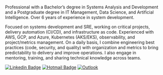 Professional with a Bachelor’s degree in Systems Analysis and Development and a Postgraduate degree in IT Management, Data Science, and Artificial Intelligence. Over 6 years of experience in system development.

Focused on systems development and SRE, working on critical projects, delivery automation (CI/CD), and infrastructure as code. Experienced with AWS, GCP, and Azure, Kubernetes (AKS/EKS), observability, and project/metrics management. On a daily basis, I combine engineering best practices (code, security, and quality) with organization and metrics to bring predictability to delivery and improve operations. I also engage in mentoring, training, and sharing technical knowledge across teams.



[![Linkedin Badge](https://img.shields.io/badge/-Juan%20Oioli-6633cc?style=flat-square&logo=Linkedin&logoColor=white&link=https://www.linkedin.com/in/jjuanferreira/)](https://www.linkedin.com/in/jjuanferreira/) 
[![Hotmail Badge](https://img.shields.io/badge/-oi-juan@hotmail.com-6633cc?style=flat-square&logo=Gmail&logoColor=white&link=mailto:fe.juan@gmail.com)](mailto:oi-juan@hotmail.com)
[![Outlook](https://img.shields.io/badge/Microsoft_Outlook-0078D4?style=for-the-badge&logo=microsoft-outlook&logoColor=white&link=mailto:fe.juan@gmail.com)](mailto:oi-juan@hotmail.com)
<!--
**fejuan/fejuan** is a ✨ _special_ ✨ repository because its `README.md` (this file) appears on your GitHub profile.

Here are some ideas to get you started:

- 🔭 I’m currently working on ...
- 🌱 I’m currently learning ...
- 👯 I’m looking to collaborate on ...
- 🤔 I’m looking for help with ...
- 💬 Ask me about ...
- 📫 How to reach me: ...
- 😄 Pronouns: ...
- ⚡ Fun fact: ...
-->
